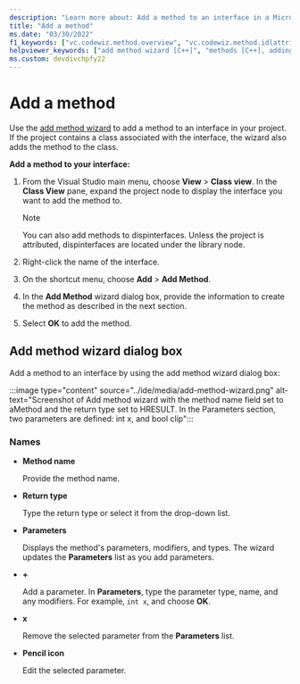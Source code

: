 ```yaml
---
description: "Learn more about: Add a method to an interface in a Microsoft Visual Studio C++ project"
title: "Add a method"
ms.date: "03/30/2022"
f1_keywords: ["vc.codewiz.method.overview", "vc.codewiz.method.idlattrib"]
helpviewer_keywords: ["add method wizard [C++]", "methods [C++], adding", "methods [C++], adding using wizards", "IDL attributes, add method wizard"]
ms.custom: devdivchpfy22
---
```

# Add a method

Use the [add method wizard](#add-method-wizard-dialog-box) to add a method to an interface in your project. If the project contains a class associated with the interface, the wizard also adds the method to the class.

**Add a method to your interface:**

1. From the Visual Studio main menu, choose **View** > **Class view**. In the **Class View** pane, expand the project node to display the interface you want to add the method to.

   > [!NOTE]
   > You can also add methods to dispinterfaces. Unless the project is attributed, dispinterfaces are located under the library node.

1. Right-click the name of the interface.

1. On the shortcut menu, choose **Add** > **Add Method**.

1. In the **Add Method** wizard dialog box, provide the information to create the method as described in the next section.

1. Select **OK** to add the method.

## Add method wizard dialog box

Add a method to an interface by using the add method wizard dialog box:

:::image type="content" source="../ide/media/add-method-wizard.png" alt-text="Screenshot of Add method wizard with the method name field set to aMethod and the return type set to HRESULT. In the Parameters section, two parameters are defined: int x, and bool clip":::

### Names

- **Method name**

  Provide the method name.

- **Return type**

  Type the return type or select it from the drop-down list.

- **Parameters**

  Displays the method's parameters, modifiers, and types. The wizard updates the **Parameters** list as you add parameters.

- **+**

  Add a parameter. In **Parameters**, type the parameter type, name, and any modifiers. For example, `int x`, and choose **OK**.

- **x**

  Remove the selected parameter from the **Parameters** list.

- **Pencil icon**

  Edit the selected parameter.
